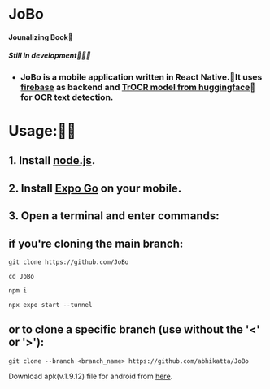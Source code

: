 # JoBo

#### Jounalizing Book📖

##### Still in development🧑🏻‍💻

- ### JoBo is a mobile application written in React Native.📱It uses [firebase](https://firebase.google.com/) as backend and [TrOCR model from huggingface](huggingface.co/microsoft/trocr-large-handwritten)🤗 for OCR text detection.

# Usage:🧑‍💻

## 1. Install [node.js](https://nodejs.org/en/download).

## 2. Install [Expo Go](https://expo.dev/client) on your mobile.

## 3. Open a terminal and enter commands:

## if you're cloning the main branch:

```
git clone https://github.com/JoBo
```

```
cd JoBo
```

```
npm i
```

```
npx expo start --tunnel
```

## or to clone a specific branch (use without the '<' or '>'):

```
git clone --branch <branch_name> https://github.com/abhikatta/JoBo
```

Download apk(v.1.9.12) file for android from <a href="https://expo.dev/artifacts/eas/oW4UL5zUQStq2rFCFLQMMr.apk">here</a>.
